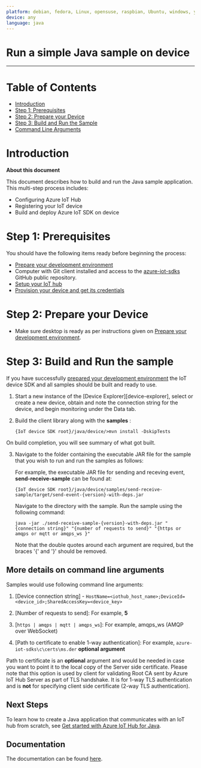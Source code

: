```yaml
---
platform: debian, fedora, Linux, opensuse, raspbian, Ubuntu, windows, yocto 
device: any
language: java
---
```


Run a simple Java sample on device
===
---

# Table of Contents

-   [Introduction](#Introduction)
-   [Step 1: Prerequisites](#Prerequisites)
-   [Step 2: Prepare your Device](#PrepareDevice)
-   [Step 3: Build and Run the Sample](#Build)
-   [Command Line Arguments](#command_line_arguments) 

<a name="Introduction"></a>
# Introduction

**About this document**

This document describes how to build and run the Java sample application. This multi-step process includes:
-   Configuring Azure IoT Hub
-   Registering your IoT device
-   Build and deploy Azure IoT SDK on device

<a name="Prerequisites"></a>
# Step 1: Prerequisites

You should have the following items ready before beginning the process:

-   [Prepare your development environment][devbox-setup]
-   Computer with Git client installed and access to the
    [azure-iot-sdks](https://github.com/Azure/azure-iot-sdks) GitHub public repository.
-   [Setup your IoT hub][lnk-setup-iot-hub]
-   [Provision your device and get its credentials][lnk-manage-iot-hub]

<a name="PrepareDevice"></a>
# Step 2: Prepare your Device

-   Make sure desktop is ready as per instructions given on [Prepare your development environment][devbox-setup].

<a name="Build"></a>
# Step 3: Build and Run the sample

If you have successfully [prepared your development environment][devbox-setup] the IoT device SDK and all samples should be built and ready to use.

1. Start a new instance of the [Device Explorer][device-explorer], select or create a new device, obtain and note the connection string for the device, and begin monitoring under the Data tab.

2. Build the client library along with the **samples** :
	```
	{IoT device SDK root}/java/device/>mvn install -DskipTests
	```
On build completion, you will see summary of what got built.    

3. Navigate to the folder containing the executable JAR file for the sample that you wish to run and run the samples as follows:

	For example, the executable JAR file for sending and receving event, **send-receive-sample** can be found at:

	```
	{IoT device SDK root}/java/device/samples/send-receive-sample/target/send-event-{version}-with-deps.jar
	```

	Navigate to the directory with the sample. Run the sample using the following command:

	```
	java -jar ./send-receive-sample-{version}-with-deps.jar "{connection string}" "{number of requests to send}" "{https or amqps or mqtt or amqps_ws }"
	```

	Note that the double quotes around each argument are required, but the braces '{' and '}' should be removed.

<a name="command_line_arguments"></a>
## More details on command line arguments
Samples would use following command line arguments:

1. [Device connection string] - `HostName=<iothub_host_name>;DeviceId=<device_id>;SharedAccessKey=<device_key>`

2. [Number of requests to send]: For example, **5** 

3. [`https | amqps | mqtt | amqps_ws`]: For example, amqps_ws (AMQP over WebSocket)

4. [Path to certificate to enable 1-way authentication]: For example, `azure-iot-sdks\c\certs\ms.der` **optional argument**

Path to certificate is an **optional** argument and would be needed in case you want to point it to the local copy of the Server side certificate. Please note that this option is used by client for validating Root CA sent by Azure IoT Hub Server as part of TLS handshake. It is for 1-way TLS authentication and is **not** for specifying client side certificate (2-way TLS authentication).

## Next Steps
To learn how to create a Java application that communicates with an IoT hub from scratch, see [Get started with Azure IoT Hub for Java][how-to-build-a-java-app-from-scratch].

## Documentation

The documentation can be found [here](https://azure.github.io/azure-iot-sdks/java/device/api_reference/index.html).

[devbox-setup]: java-devbox-setup.md
[lnk-setup-iot-hub]: ../setup_iothub.md
[lnk-manage-iot-hub]: ../manage_iot_hub.md
[how-to-build-a-java-app-from-scratch]: https://azure.microsoft.com/documentation/articles/iot-hub-java-java-getstarted/
